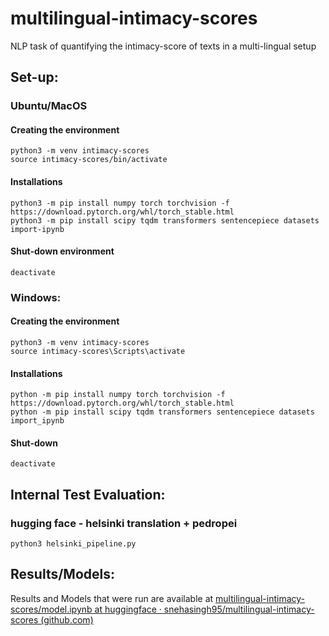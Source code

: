 # multilingual-intimacy-scores
NLP task of quantifying the intimacy-score of texts in a multi-lingual setup

## Set-up:
### Ubuntu/MacOS
#### Creating the environment

    python3 -m venv intimacy-scores
    source intimacy-scores/bin/activate

#### Installations
    python3 -m pip install numpy torch torchvision -f https://download.pytorch.org/whl/torch_stable.html
    python3 -m pip install scipy tqdm transformers sentencepiece datasets import-ipynb

#### Shut-down environment
    deactivate

### Windows:
#### Creating the environment

    python3 -m venv intimacy-scores
    source intimacy-scores\Scripts\activate

#### Installations

    python -m pip install numpy torch torchvision -f https://download.pytorch.org/whl/torch_stable.html
    python -m pip install scipy tqdm transformers sentencepiece datasets import_ipynb
     

#### Shut-down

    deactivate



## Internal Test Evaluation:

###  hugging face -  helsinki translation + pedropei

    python3 helsinki_pipeline.py
 
## Results/Models:
Results and Models that were run are available at [multilingual-intimacy-scores/model.ipynb at huggingface · snehasingh95/multilingual-intimacy-scores (github.com)](https://github.com/snehasingh95/multilingual-intimacy-scores/blob/huggingface/model.ipynb)